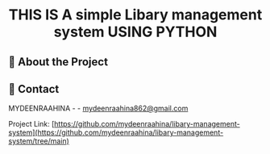 <div align='center'>

<h1>THIS IS A simple Libary management system USING PYTHON</h1>


</div>



## :star2: About the Project

## :handshake: Contact

MYDEENRAAHINA - - mydeenraahina862@gmail.com

Project Link: [https://github.com/mydeenraahina/libary-management-system](https://github.com/mydeenraahina/libary-management-system/tree/main)
